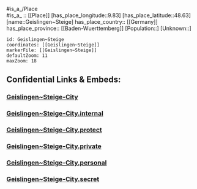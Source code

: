 ﻿---
location: [48.63,9.83] 
mapzoom: [7,12] 
mapmarker: city 
type: City
tags:
- geo/City


SpocWebEntityId: 30395
isDeleted: false
confidential: public

---
#is_a_/Place  
#is_a_ :: [[Place]] 
[has_place_longitude::9.83] 
[has_place_latitude::48.63] 
[name::Geislingen~Steige] 
has_place_country:: [[Germany]]  
has_place_province:: [[Baden-Wuerttemberg]] 
[Population::] 
[Unknown::] 


```leaflet
id: Geislingen~Steige
coordinates: [[Geislingen~Steige]] 
markerFile: [[Geislingen~Steige]] 
defaultZoom: 11 
maxZoom: 18
```


## Confidential Links & Embeds: 

### [Geislingen~Steige-City](/_public/Earth/Continent/Europe/Europe~Central/Germany/Germany~West/Baden-Wuerttemberg/counties~BW/Göppingen/cities~Göppingen/Geislingen~Steige/boroughs~Geislingen~Steige/Geislingen~Steige-City.md) 

### [Geislingen~Steige-City.internal](/_internal/Earth/Continent/Europe/Europe~Central/Germany/Germany~West/Baden-Wuerttemberg/counties~BW/Göppingen/cities~Göppingen/Geislingen~Steige/boroughs~Geislingen~Steige/Geislingen~Steige-City.internal.md) 

### [Geislingen~Steige-City.protect](/_protect/Earth/Continent/Europe/Europe~Central/Germany/Germany~West/Baden-Wuerttemberg/counties~BW/Göppingen/cities~Göppingen/Geislingen~Steige/boroughs~Geislingen~Steige/Geislingen~Steige-City.protect.md) 

### [Geislingen~Steige-City.private](/_private/Earth/Continent/Europe/Europe~Central/Germany/Germany~West/Baden-Wuerttemberg/counties~BW/Göppingen/cities~Göppingen/Geislingen~Steige/boroughs~Geislingen~Steige/Geislingen~Steige-City.private.md) 

### [Geislingen~Steige-City.personal](/_personal/Earth/Continent/Europe/Europe~Central/Germany/Germany~West/Baden-Wuerttemberg/counties~BW/Göppingen/cities~Göppingen/Geislingen~Steige/boroughs~Geislingen~Steige/Geislingen~Steige-City.personal.md) 

### [Geislingen~Steige-City.secret](/_secret/Earth/Continent/Europe/Europe~Central/Germany/Germany~West/Baden-Wuerttemberg/counties~BW/Göppingen/cities~Göppingen/Geislingen~Steige/boroughs~Geislingen~Steige/Geislingen~Steige-City.secret.md) 
